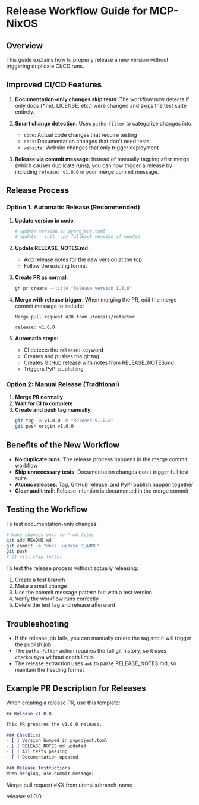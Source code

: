 # Release Workflow Guide for MCP-NixOS

## Overview

This guide explains how to properly release a new version without triggering duplicate CI/CD runs.

## Improved CI/CD Features

1. **Documentation-only changes skip tests**: The workflow now detects if only docs (*.md, LICENSE, etc.) were changed and skips the test suite entirely.

2. **Smart change detection**: Uses `paths-filter` to categorize changes into:
   - `code`: Actual code changes that require testing
   - `docs`: Documentation changes that don't need tests
   - `website`: Website changes that only trigger deployment

3. **Release via commit message**: Instead of manually tagging after merge (which causes duplicate runs), you can now trigger a release by including `release: v1.0.0` in your merge commit message.

## Release Process

### Option 1: Automatic Release (Recommended)

1. **Update version in code**:
   ```bash
   # Update version in pyproject.toml
   # Update __init__.py fallback version if needed
   ```

2. **Update RELEASE_NOTES.md**:
   - Add release notes for the new version at the top
   - Follow the existing format

3. **Create PR as normal**:
   ```bash
   gh pr create --title "Release version 1.0.0"
   ```

4. **Merge with release trigger**:
   When merging the PR, edit the merge commit message to include:
   ```
   Merge pull request #28 from utensils/refactor
   
   release: v1.0.0
   ```

5. **Automatic steps**:
   - CI detects the `release:` keyword
   - Creates and pushes the git tag
   - Creates GitHub release with notes from RELEASE_NOTES.md
   - Triggers PyPI publishing

### Option 2: Manual Release (Traditional)

1. **Merge PR normally**
2. **Wait for CI to complete**
3. **Create and push tag manually**:
   ```bash
   git tag -a v1.0.0 -m "Release v1.0.0"
   git push origin v1.0.0
   ```

## Benefits of the New Workflow

- **No duplicate runs**: The release process happens in the merge commit workflow
- **Skip unnecessary tests**: Documentation changes don't trigger full test suite
- **Atomic releases**: Tag, GitHub release, and PyPI publish happen together
- **Clear audit trail**: Release intention is documented in the merge commit

## Testing the Workflow

To test documentation-only changes:
```bash
# Make changes only to *.md files
git add README.md
git commit -m "docs: update README"
git push
# CI will skip tests!
```

To test the release process without actually releasing:
1. Create a test branch
2. Make a small change
3. Use the commit message pattern but with a test version
4. Verify the workflow runs correctly
5. Delete the test tag and release afterward

## Troubleshooting

- If the release job fails, you can manually create the tag and it will trigger the publish job
- The `paths-filter` action requires the full git history, so it uses `checkout@v4` without depth limits
- The release extraction uses `awk` to parse RELEASE_NOTES.md, so maintain the heading format

## Example PR Description for Releases

When creating a release PR, use this template:
```markdown
## Release v1.0.0

This PR prepares the v1.0.0 release.

### Checklist
- [ ] Version bumped in pyproject.toml
- [ ] RELEASE_NOTES.md updated
- [ ] All tests passing
- [ ] Documentation updated

### Release Instructions
When merging, use commit message:
```
Merge pull request #XX from utensils/branch-name

release: v1.0.0
```
```